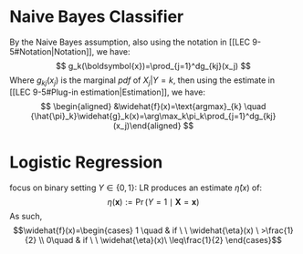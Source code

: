 # Naive Bayes Classifier
By the Naive Bayes assumption, also using the notation in [[LEC 9-5#Notation|Notation]], we have:
$$
g_k(\boldsymbol{x})=\prod_{j=1}^dg_{kj}(x_j)
$$
Where $g_{kj}(x_{j})$ is the marginal $pdf$ of $X_{j}|Y=k$, then using the estimate in [[LEC 9-5#Plug-in estimation|Estimation]], we have:
$$
\begin{aligned} &\widehat{f}(x)=\text{argmax}_{k} \quad {\hat{\pi}_k}\widehat{g}_k(x)=\arg\max_k\pi_k\prod_{j=1}^dg_{kj}(x_j)\end{aligned}
$$
# Logistic Regression
focus on binary setting $Y\in \{0,1\}$:
LR produces an estimate $\widehat{\eta}(x)$ of:
$$
\eta(\boldsymbol{x}):=\Pr(Y=1\mid\boldsymbol{X}=\boldsymbol{x})
$$
As such,
$$\widehat{f}(x)=\begin{cases}
1 \quad & if \ \  \widehat{\eta}(x) \ >\frac{1}{2} \\
0\quad & if \ \  \widehat{\eta}(x)\ \leq\frac{1}{2}
\end{cases}$$

